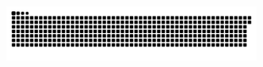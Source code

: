 <picture>
  <source media="(prefers-color-scheme: dark)" srcset="https://raw.githubusercontent.com/MarineHakobyan/MarineHakobyan/99c726c7bf5dba8ec89e2543dd7d2f3eb9fe0abb/github-contribution-grid-snake-dark.svg" />
  <source media="(prefers-color-scheme: light)" srcset="https://raw.githubusercontent.com/MarineHakobyan/MarineHakobyan/99c726c7bf5dba8ec89e2543dd7d2f3eb9fe0abb/github-contribution-grid-snake.svg" />
  <img alt="github-snake" src="https://raw.githubusercontent.com/MarineHakobyan/MarineHakobyan/99c726c7bf5dba8ec89e2543dd7d2f3eb9fe0abb/github-contribution-grid-snake-dark.svg" />
</picture>
